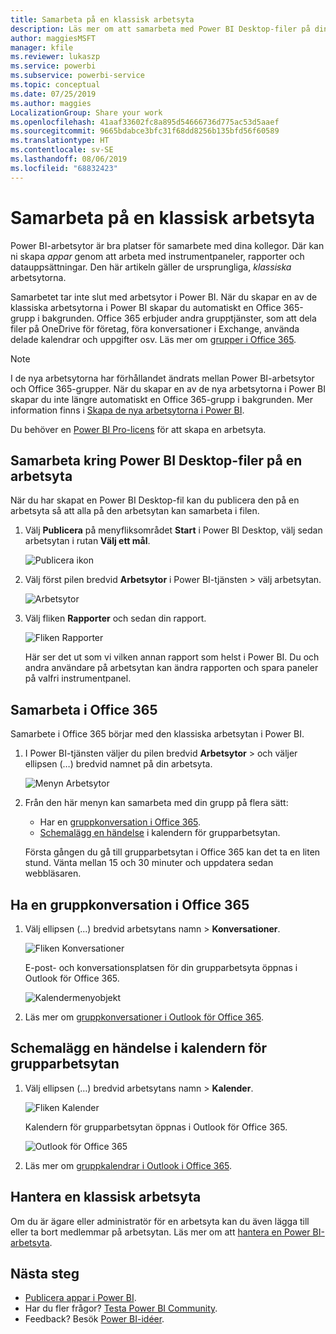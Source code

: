 ```yaml
---
title: Samarbeta på en klassisk arbetsyta
description: Läs mer om att samarbeta med Power BI Desktop-filer på din arbetsyta och med Office 365-tjänster som delar filer på OneDrive för företag, konversationer i Exchange, kalender och uppgifter.
author: maggiesMSFT
manager: kfile
ms.reviewer: lukaszp
ms.service: powerbi
ms.subservice: powerbi-service
ms.topic: conceptual
ms.date: 07/25/2019
ms.author: maggies
LocalizationGroup: Share your work
ms.openlocfilehash: 41aaf33602fc8a895d54666736d775ac53d5aaef
ms.sourcegitcommit: 9665bdabce3bfc31f68dd8256b135bfd56f60589
ms.translationtype: HT
ms.contentlocale: sv-SE
ms.lasthandoff: 08/06/2019
ms.locfileid: "68832423"
---
```

# <a name="collaborate-in-a-classic-workspace"></a>Samarbeta på en klassisk arbetsyta
Power BI-arbetsytor är bra platser för samarbete med dina kollegor. Där kan ni skapa *appar* genom att arbeta med instrumentpaneler, rapporter och datauppsättningar. Den här artikeln gäller de ursprungliga, *klassiska* arbetsytorna.  

Samarbetet tar inte slut med arbetsytor i Power BI. När du skapar en av de klassiska arbetsytorna i Power BI skapar du automatiskt en Office 365-grupp i bakgrunden. Office 365 erbjuder andra grupptjänster, som att dela filer på OneDrive för företag, föra konversationer i Exchange, använda delade kalendrar och uppgifter osv. Läs mer om [grupper i Office 365](https://support.office.com/article/Create-a-group-in-Office-365-7124dc4c-1de9-40d4-b096-e8add19209e9).

> [!NOTE]
> I de nya arbetsytorna har förhållandet ändrats mellan Power BI-arbetsytor och Office 365-grupper. När du skapar en av de nya arbetsytorna i Power BI skapar du inte längre automatiskt en Office 365-grupp i bakgrunden. Mer information finns i [Skapa de nya arbetsytorna i Power BI](service-create-the-new-workspaces.md).

Du behöver en [Power BI Pro-licens](service-features-license-type.md) för att skapa en arbetsyta.

## <a name="collaborate-on-power-bi-desktop-files-in-a-workspace"></a>Samarbeta kring Power BI Desktop-filer på en arbetsyta
När du har skapat en Power BI Desktop-fil kan du publicera den på en arbetsyta så att alla på den arbetsytan kan samarbeta i filen.

1. Välj **Publicera** på menyfliksområdet **Start** i Power BI Desktop, välj sedan arbetsytan i rutan **Välj ett mål**.
   
    ![Publicera ikon](media/service-collaborate-power-bi-workspace/power-bi-group-publish-pbix.png)
2. Välj först pilen bredvid **Arbetsytor** i Power BI-tjänsten > välj arbetsytan.
   
    ![Arbetsytor](media/service-collaborate-power-bi-workspace/power-bi-workspace-nav-arrow.png)
3. Välj fliken **Rapporter** och sedan din rapport.
   
    ![Fliken Rapporter](media/service-collaborate-power-bi-workspace/power-bi-workspace-report.png)
   
    Här ser det ut som vi vilken annan rapport som helst i Power BI. Du och andra användare på arbetsytan kan ändra rapporten och spara paneler på valfri instrumentpanel.

## <a name="collaborate-in-office-365"></a>Samarbeta i Office 365
Samarbete i Office 365 börjar med den klassiska arbetsytan i Power BI.

1. I Power BI-tjänsten väljer du pilen bredvid **Arbetsytor** > och väljer ellipsen (…) bredvid namnet på din arbetsyta. 
   
   ![Menyn Arbetsytor](media/service-collaborate-power-bi-workspace/power-bi-app-ellipsis.png)
2. Från den här menyn kan samarbeta med din grupp på flera sätt: 
   
   * Har en [gruppkonversation i Office 365](#have-a-group-conversation-in-office-365).
   * [Schemalägg en händelse](#schedule-an-event-on-the-group-workspace-calendar) i kalendern för grupparbetsytan.
   
   Första gången du gå till grupparbetsytan i Office 365 kan det ta en liten stund. Vänta mellan 15 och 30 minuter och uppdatera sedan webbläsaren.

## <a name="have-a-group-conversation-in-office-365"></a>Ha en gruppkonversation i Office 365
1. Välj ellipsen (...) bredvid arbetsytans namn \> **Konversationer**. 
   
    ![Fliken Konversationer](media/service-collaborate-power-bi-workspace/power-bi-app-ellipsis.png)
   
   E-post- och konversationsplatsen för din grupparbetsyta öppnas i Outlook för Office 365.
   
   ![Kalendermenyobjekt](media/service-collaborate-power-bi-workspace/pbi_grps_o365convo.png)
2. Läs mer om [gruppkonversationer i Outlook för Office 365](https://support.office.com/Article/Have-a-group-conversation-a0482e24-a769-4e39-a5ba-a7c56e828b22).

## <a name="schedule-an-event-on-the-group-workspace-calendar"></a>Schemalägg en händelse i kalendern för grupparbetsytan
1. Välj ellipsen (…) bredvid arbetsytans namn \> **Kalender**. 
   
   ![Fliken Kalender](media/service-collaborate-power-bi-workspace/power-bi-app-ellipsis.png)
   
   Kalendern för grupparbetsytan öppnas i Outlook för Office 365.
   
   ![Outlook för Office 365](media/service-collaborate-power-bi-workspace/pbi_grps_o365_calendar.png)
2. Läs mer om [gruppkalendrar i Outlook i Office 365](https://support.office.com/Article/Add-edit-and-subscribe-to-group-events-0cf1ad68-1034-4306-b367-d75e9818376a).

## <a name="manage-a-classic-workspace"></a>Hantera en klassisk arbetsyta
Om du är ägare eller administratör för en arbetsyta kan du även lägga till eller ta bort medlemmar på arbetsytan. Läs mer om att [hantera en Power BI-arbetsyta](service-manage-app-workspace-in-power-bi-and-office-365.md).

## <a name="next-steps"></a>Nästa steg
* [Publicera appar i Power BI](service-create-distribute-apps.md).
* Har du fler frågor? [Testa Power BI Community](http://community.powerbi.com/).
* Feedback? Besök [Power BI-idéer](https://ideas.powerbi.com/forums/265200-power-bi).

